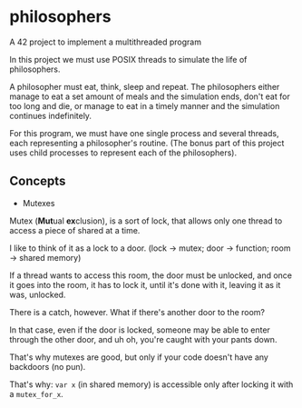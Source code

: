 # philosophers
A 42 project to implement a multithreaded program

In this project we must use POSIX threads to simulate the life of philosophers.

A philosopher must eat, think, sleep and repeat.
The philosophers either manage to eat a set amount of meals and the simulation ends, don't eat for too long and die, or manage to eat in a timely manner and the simulation continues indefinitely.

For this program, we must have one single process and several threads, each representing a philosopher's routine. (The bonus part of this project uses child processes to represent each of the philosophers).

## Concepts
* Mutexes

Mutex (**Mut**ual **ex**clusion), is a sort of lock, that allows only one thread to access a piece of shared at a time.

I like to think of it as a lock to a door. (lock -> mutex; door -> function; room -> shared memory)

If a thread wants to access this room, the door must be unlocked, and once it goes into the room, it has to lock it, until it's done with it, leaving it as it was, unlocked.

There is a catch, however. What if there's another door to the room?

In that case, even if the door is locked, someone may be able to enter through the other door, and uh oh, you're caught with your pants down.

That's why mutexes are good, but only if your code doesn't have any backdoors (no pun).

That's why: `var x` (in shared memory) is accessible only after locking it with a `mutex_for_x`.

